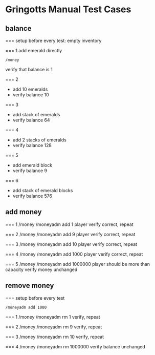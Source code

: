 Gringotts Manual Test Cases
===========================

balance
-------

=== setup
before every test: empty inventory

=== 1
add emerald directly

    /money

verify that balance is 1

=== 2
* add 10 emeralds
* verify balance 10

=== 3
* add stack of emeralds
* verify balance 64

=== 4
* add 2 stacks of emeralds
* verify balance 128

=== 5
* add emerald block
* verify balance 9

=== 6
* add stack of emerald blocks
* verify balance 576

add money
---------

=== 1
    /money
    /moneyadm add 1 player
verify correct, repeat

=== 2
    /money
    /moneyadm add 9 player
verify correct, repeat

=== 3
    /money
    /moneyadm add 10 player
verify correct, repeat

=== 4
    /money
    /moneyadm add 1000 player
verify correct, repeat

=== 5
    /money
    /moneyadm add 1000000 player
should be more than capacity
verify money unchanged


remove money
------------

=== setup
before every test

    /moneyadm add 1000

=== 1
    /money
    /moneyadm rm 1
verify, repeat

=== 2
    /money
    /moneyadm rm 9
verify, repeat

=== 3
    /money
    /moneyadm rm 10
verify, repeat

=== 4
    /money
    /moneyadm rm 1000000
verify balance unchanged
